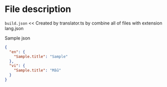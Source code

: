 # File description

`build.json` << Created by translator.ts by combine all of files with extension lang.json

Sample json

``` json
{
  "en": {
    "Sample.title": "Sample"
  },
  "vi": {
    "Sample.title": "Mẫu"
  }
}
```